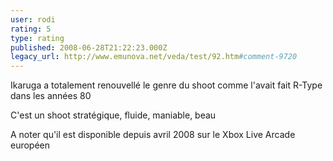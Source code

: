 ```yaml
---
user: rodi
rating: 5
type: rating
published: 2008-06-28T21:22:23.000Z
legacy_url: http://www.emunova.net/veda/test/92.htm#comment-9720
---
```

Ikaruga a totalement renouvellé le genre du shoot comme l'avait fait R-Type dans les années 80

C'est un shoot stratégique, fluide, maniable, beau

A noter qu'il est disponible depuis avril 2008 sur le Xbox Live Arcade européen